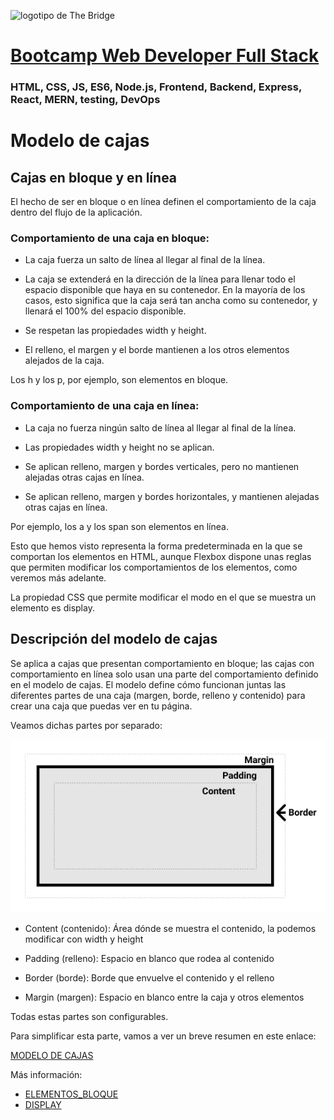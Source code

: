 ![logotipo de The Bridge](https://user-images.githubusercontent.com/27650532/77754601-e8365180-702b-11ea-8bed-5bc14a43f869.png  "logotipo de The Bridge")


# [Bootcamp Web Developer Full Stack](https://www.thebridge.tech/bootcamps/bootcamp-fullstack-developer/)

### HTML, CSS,  JS, ES6, Node.js, Frontend, Backend, Express, React, MERN, testing, DevOps

# Modelo de cajas

## Cajas en bloque y en línea
El hecho de ser en bloque o en línea definen el comportamiento de la caja dentro del flujo de la aplicación.

### Comportamiento de una caja en bloque: 

- La caja fuerza un salto de línea al llegar al final de la línea.

- La caja se extenderá en la dirección de la línea para llenar todo el espacio disponible que haya en su contenedor. En la mayoría de los casos, esto significa que la caja será tan ancha como su contenedor, y llenará el 100% del espacio disponible.

- Se respetan las propiedades width y height.

- El relleno, el margen y el borde mantienen a los otros elementos alejados de la caja.

Los h y los p, por ejemplo, son elementos en bloque.


### Comportamiento de una caja en línea:

- La caja no fuerza ningún salto de línea al llegar al final de la línea.

- Las propiedades width y height no se aplican.

- Se aplican relleno, margen y bordes verticales, pero no mantienen alejadas otras cajas en línea.

- Se aplican relleno, margen y bordes horizontales, y mantienen alejadas otras cajas en línea.

Por ejemplo, los a y los span son elementos en línea.

Esto que hemos visto representa la forma predeterminada en la que se comportan los elementos en HTML, aunque Flexbox dispone unas reglas que permiten modificar los comportamientos de los elementos, como veremos más adelante.

La propiedad CSS que permite modificar el modo en el que se muestra un elemento es display.

## Descripción del modelo de cajas

Se aplica a cajas que presentan comportamiento en bloque; las cajas con comportamiento en línea solo usan una parte del comportamiento definido en el modelo de cajas. El modelo define cómo funcionan juntas las diferentes partes de una caja (margen, borde, relleno y contenido) para crear una caja que puedas ver en tu página.

Veamos dichas partes por separado: 

![img](../../../assets/ramp_up/clase4/box-model.png)

- Content (contenido): Área dónde se muestra el contenido, la podemos modificar con width y height

- Padding (relleno): Espacio en blanco que rodea al contenido

- Border (borde): Borde que envuelve el contenido y el relleno

- Margin (margen): Espacio en blanco entre la caja y otros elementos

Todas estas partes son configurables. 


Para simplificar esta parte, vamos a ver un breve resumen en este enlace: 

[MODELO DE CAJAS](https://developer.mozilla.org/es/docs/Learn/CSS/Building_blocks/The_box_model)

Más información: 

- [ELEMENTOS_BLOQUE](https://developer.mozilla.org/es/docs/Glossary/Block/CSS)
- [DISPLAY](https://developer.mozilla.org/es/docs/Web/CSS/display)
